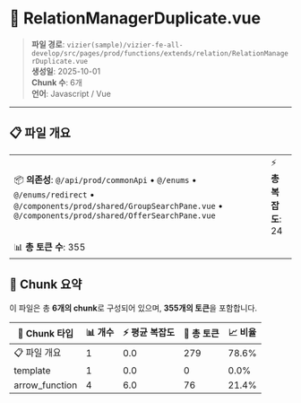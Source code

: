 # 📄 RelationManagerDuplicate.vue

> **파일 경로**: `vizier(sample)/vizier-fe-all-develop/src/pages/prod/functions/extends/relation/RelationManagerDuplicate.vue`  
> **생성일**: 2025-10-01  
> **Chunk 수**: 6개  
> **언어**: Javascript / Vue
---


## 📋 파일 개요

| | |
|--|--|
| 📦 **의존성**: `@/api/prod/commonApi` • `@/enums` • `@/enums/redirect` • `@/components/prod/shared/GroupSearchPane.vue` • `@/components/prod/shared/OfferSearchPane.vue` | ⚡ **총 복잡도**: 24 |
| 📊 **총 토큰 수**: 355 |  |






## 🧩 Chunk 요약

이 파일은 총 **6개의 chunk**로 구성되어 있으며, **355개의 토큰**을 포함합니다.

| 🧩 Chunk 타입 | 📊 개수 | ⚡ 평균 복잡도 | 📝 총 토큰 | 📈 비율 |
|---------------|--------|-------------|----------|--------|
| 📋 파일 개요 | 1 | 0.0 | 279 | 78.6% |
| template | 1 | 0.0 | 0 | 0.0% |
| arrow_function | 4 | 6.0 | 76 | 21.4% |

